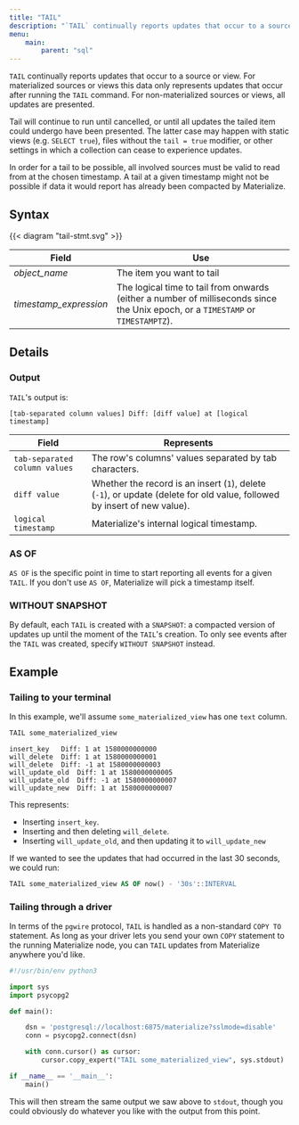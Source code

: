 ```yaml
---
title: "TAIL"
description: "`TAIL` continually reports updates that occur to a source or view."
menu:
    main:
        parent: "sql"
---
```


`TAIL` continually reports updates that occur to a source or view.
For materialized sources or views this data only represents updates that occur after running the `TAIL` command.
For non-materialized sources or views, all updates are presented.

Tail will continue to run until cancelled, or until all updates the tailed item could undergo have been presented. The latter case may happen with static views (e.g. `SELECT true`), files without the `tail = true` modifier, or other settings in which a collection can cease to experience updates.

In order for a tail to be possible, all involved sources must be valid to read from at the chosen timestamp.
A tail at a given timestamp might not be possible if data it would report has already been compacted by Materialize.

## Syntax

{{< diagram "tail-stmt.svg" >}}

Field | Use
------|-----
_object&lowbar;name_ | The item you want to tail
_timestamp&lowbar;expression_ | The logical time to tail from onwards (either a number of milliseconds since the Unix epoch, or a `TIMESTAMP` or `TIMESTAMPTZ`).

## Details

### Output

`TAIL`'s output is:

```shell
[tab-separated column values] Diff: [diff value] at [logical timestamp]
```

Field | Represents
------|-----------
`tab-separated column values` | The row's columns' values separated by tab characters.
`diff value` | Whether the record is an insert (`1`), delete (`-1`), or update (delete for old value, followed by insert of new value).
`logical timestamp` | Materialize's internal logical timestamp.

### AS OF

`AS OF` is the specific point in time to start reporting all events for a given `TAIL`. If you don't
use `AS OF`, Materialize will pick a timestamp itself.

### WITHOUT SNAPSHOT

By default, each `TAIL` is created with a `SNAPSHOT`: a compacted version of updates up until the moment of the
`TAIL`'s creation. To only see events after the `TAIL` was created, specify `WITHOUT SNAPSHOT` instead.

## Example

### Tailing to your terminal

In this example, we'll assume `some_materialized_view` has one `text` column.

```sql
TAIL some_materialized_view
```
```
insert_key   Diff: 1 at 1580000000000
will_delete  Diff: 1 at 1580000000001
will_delete  Diff: -1 at 1580000000003
will_update_old  Diff: 1 at 1580000000005
will_update_old  Diff: -1 at 1580000000007
will_update_new  Diff: 1 at 1580000000007
````

This represents:

- Inserting `insert_key`.
- Inserting and then deleting `will_delete`.
- Inserting `will_update_old`, and then updating it to `will_update_new`

If we wanted to see the updates that had occurred in the last 30 seconds, we could run:

```sql
TAIL some_materialized_view AS OF now() - '30s'::INTERVAL
```

### Tailing through a driver

In terms of the `pgwire` protocol, `TAIL` is handled as a non-standard `COPY TO`
statement. As long as your driver lets you send your own `COPY` statement to the
running Materialize node, you can `TAIL` updates from Materialize anywhere you'd
like.

```python
#!/usr/bin/env python3

import sys
import psycopg2

def main():

    dsn = 'postgresql://localhost:6875/materialize?sslmode=disable'
    conn = psycopg2.connect(dsn)

    with conn.cursor() as cursor:
        cursor.copy_expert("TAIL some_materialized_view", sys.stdout)

if __name__ == '__main__':
    main()
```

This will then stream the same output we saw above to `stdout`, though you could
obviously do whatever you like with the output from this point.
